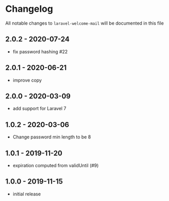 # Changelog

All notable changes to `laravel-welcome-mail` will be documented in this file

## 2.0.2 - 2020-07-24

- fix password hashing #22

## 2.0.1 - 2020-06-21

- improve copy

## 2.0.0 - 2020-03-09

- add support for Laravel 7

## 1.0.2 - 2020-03-06

- Change password min length to be 8

## 1.0.1 - 2019-11-20

- expiration computed from validUntil (#9)

## 1.0.0 - 2019-11-15

- initial release
